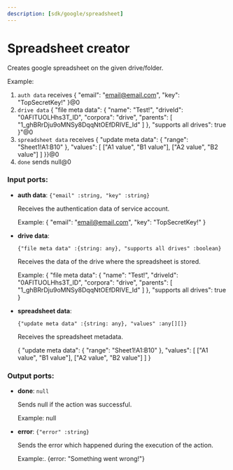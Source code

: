 ```yaml
---
description: [sdk/google/spreadsheet]
---
```


# Spreadsheet creator

Creates google spreadsheet on the given drive/folder.

Example:
1. `auth data` receives {
  "email": "email@email.com",
  "key": "TopSecretKey!"
}@0 
2. `drive data` {
  "file meta data": {
    "name": "Test!",
    "driveId": "0AFITUOLHhs3T_ID",
    "corpora": "drive",
    "parents": [
      "1_ghBRrDju9oMNSy8DqqNtOEfDRIVE_Id"
    ]
  },
  "supports all drives": true
}"@0
3. `spreadsheet data` receives {
  "update meta data": {
    "range": "Sheet1!A1:B10"
  },
  "values": [
    ["A1 value", "B1 value"],
    ["A2 value", "B2 value"]
  ]
}}@0 
4. `done` sends null@0 

### Input ports:

* __auth data__: ` {"email" :string, "key" :string} `

    Receives the authentication data of service account.
    
    Example: 
    {
      "email": "email@email.com",
      "key": "TopSecretKey!"
    }


* __drive data__: 
    ```
    {"file meta data" :{string: any}, "supports all drives" :boolean}
    ```

    Receives the data of the drive where the spreadsheet is stored.
    
    
    Example:
    {
      "file meta data": {
        "name": "Test!",
        "driveId": "0AFITUOLHhs3T_ID",
        "corpora": "drive",
        "parents": [
          "1_ghBRrDju9oMNSy8DqqNtOEfDRIVE_Id"
        ]
      },
      "supports all drives": true
    }


* __spreadsheet data__: 
    ```
    {"update meta data" :{string: any}, "values" :any[][]}
    ```

    Receives the spreadsheet metadata.
    
    {
      "update meta data": {
        "range": "Sheet1!A1:B10"
      },
      "values": [
        ["A1 value", "B1 value"],
        ["A2 value", "B2 value"]
      ]
    }
    

### Output ports:

* __done__: ` null `

    Sends null if the action was successful.
    
    Example:
    null


* __error__: ` {"error" :string} `

    Sends the error which happened during the execution of the action.
    
    Example:.
    {error: "Something went wrong!"}

